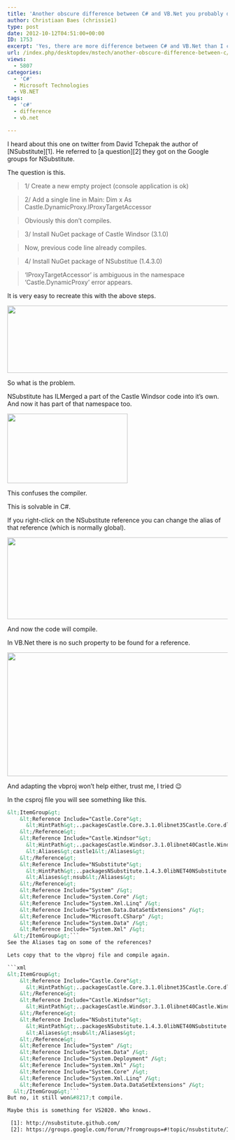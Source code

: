 ```yaml
---
title: 'Another obscure difference between C# and VB.Net you probably don’t know about'
author: Christiaan Baes (chrissie1)
type: post
date: 2012-10-12T04:51:00+00:00
ID: 1753
excerpt: 'Yes, there are more difference between C# and VB.Net than I care to remember and some have no reason to be there. This is one of the more obscure ones.'
url: /index.php/desktopdev/mstech/another-obscure-difference-between-c/
views:
  - 5807
categories:
  - 'C#'
  - Microsoft Technologies
  - VB.NET
tags:
  - 'c#'
  - difference
  - vb.net

---
```

I heard about this one on twitter from David Tchepak the author of [NSubstitute][1]. He referred to [a question][2] they got on the Google groups for NSubstitute.

The question is this.

> 1/ Create a new empty project (console application is ok)
  
> 2/ Add a single line in Main: Dim x As Castle.DynamicProxy.IProxyTargetAccessor
  
> Obviously this don&#8217;t compiles.
  
> 3/ Install NuGet package of Castle Windsor (3.1.0)
  
> Now, previous code line already compiles.
  
> 4/ Install NuGet package of NSubstitue (1.4.3.0)
  
> &#8216;IProxyTargetAccessor&#8217; is ambiguous in the namespace &#8216;Castle.DynamicProxy&#8217; error appears.

It is very easy to recreate this with the above steps.

<div class="image_block">
  <a href="https://lessthandot.z19.web.core.windows.net/wp-content/uploads/users/chrissie1/nsub/nsub2.png?mtime=1350024037"><img alt="" src="https://lessthandot.z19.web.core.windows.net/wp-content/uploads/users/chrissie1/nsub/nsub2.png?mtime=1350024037" width="546" height="154" /></a>
</div>

So what is the problem. 

NSubstitute has ILMerged a part of the Castle Windsor code into it&#8217;s own. And now it has part of that namespace too.

<div class="image_block">
  <a href="https://lessthandot.z19.web.core.windows.net/wp-content/uploads/users/chrissie1/nsub/nsub3.png?mtime=1350024043"><img alt="" src="https://lessthandot.z19.web.core.windows.net/wp-content/uploads/users/chrissie1/nsub/nsub3.png?mtime=1350024043" width="275" height="159" /></a>
</div>

This confuses the compiler. 

This is solvable in C#.

If you right-click on the NSubstitute reference you can change the alias of that reference (which is normally global).

<div class="image_block">
  <a href="https://lessthandot.z19.web.core.windows.net/wp-content/uploads/users/chrissie1/nsub/nsub1.png?mtime=1350023941"><img alt="" src="https://lessthandot.z19.web.core.windows.net/wp-content/uploads/users/chrissie1/nsub/nsub1.png?mtime=1350023941" width="732" height="187" /></a>
</div>

And now the code will compile.

In VB.Net there is no such property to be found for a reference.

<div class="image_block">
  <a href="https://lessthandot.z19.web.core.windows.net/wp-content/uploads/users/chrissie1/nsub/nsub4.png?mtime=1350024354"><img alt="" src="https://lessthandot.z19.web.core.windows.net/wp-content/uploads/users/chrissie1/nsub/nsub4.png?mtime=1350024354" width="709" height="283" /></a>
</div>

And adapting the vbproj won&#8217;t help either, trust me, I tried 😉

In the csproj file you will see something like this.

```xml
&lt;ItemGroup&gt;
    &lt;Reference Include="Castle.Core"&gt;
      &lt;HintPath&gt;..packagesCastle.Core.3.1.0libnet35Castle.Core.dll&lt;/HintPath&gt;
    &lt;/Reference&gt;
    &lt;Reference Include="Castle.Windsor"&gt;
      &lt;HintPath&gt;..packagesCastle.Windsor.3.1.0libnet40Castle.Windsor.dll&lt;/HintPath&gt;
      &lt;Aliases&gt;castle1&lt;/Aliases&gt;
    &lt;/Reference&gt;
    &lt;Reference Include="NSubstitute"&gt;
      &lt;HintPath&gt;..packagesNSubstitute.1.4.3.0libNET40NSubstitute.dll&lt;/HintPath&gt;
      &lt;Aliases&gt;nsub&lt;/Aliases&gt;
    &lt;/Reference&gt;
    &lt;Reference Include="System" /&gt;
    &lt;Reference Include="System.Core" /&gt;
    &lt;Reference Include="System.Xml.Linq" /&gt;
    &lt;Reference Include="System.Data.DataSetExtensions" /&gt;
    &lt;Reference Include="Microsoft.CSharp" /&gt;
    &lt;Reference Include="System.Data" /&gt;
    &lt;Reference Include="System.Xml" /&gt;
  &lt;/ItemGroup&gt;```
See the Aliases tag on some of the references?

Lets copy that to the vbproj file and compile again.

```xml
&lt;ItemGroup&gt;
    &lt;Reference Include="Castle.Core"&gt;
      &lt;HintPath&gt;..packagesCastle.Core.3.1.0libnet35Castle.Core.dll&lt;/HintPath&gt;
    &lt;/Reference&gt;
    &lt;Reference Include="Castle.Windsor"&gt;
      &lt;HintPath&gt;..packagesCastle.Windsor.3.1.0libnet40Castle.Windsor.dll&lt;/HintPath&gt;
    &lt;/Reference&gt;
    &lt;Reference Include="NSubstitute"&gt;
      &lt;HintPath&gt;..packagesNSubstitute.1.4.3.0libNET40NSubstitute.dll&lt;/HintPath&gt;
      &lt;Aliases&gt;nsub&lt;/Aliases&gt;
    &lt;/Reference&gt;
    &lt;Reference Include="System" /&gt;
    &lt;Reference Include="System.Data" /&gt;
    &lt;Reference Include="System.Deployment" /&gt;
    &lt;Reference Include="System.Xml" /&gt;
    &lt;Reference Include="System.Core" /&gt;
    &lt;Reference Include="System.Xml.Linq" /&gt;
    &lt;Reference Include="System.Data.DataSetExtensions" /&gt;
  &lt;/ItemGroup&gt;```
But no, it still won&#8217;t compile.

Maybe this is something for VS2020. Who knows.

 [1]: http://nsubstitute.github.com/
 [2]: https://groups.google.com/forum/?fromgroups=#!topic/nsubstitute/IQjTIDn-GkA